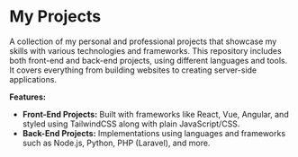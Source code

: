 # My Projects

A collection of my personal and professional projects that showcase my skills with various technologies and frameworks. This repository includes both front-end and back-end projects, using different languages and tools. It covers everything from building websites to creating server-side applications.

**Features:**
- **Front-End Projects:** Built with frameworks like React, Vue, Angular, and styled using TailwindCSS along with plain JavaScript/CSS.
- **Back-End Projects:** Implementations using languages and frameworks such as Node.js, Python, PHP (Laravel), and more.
